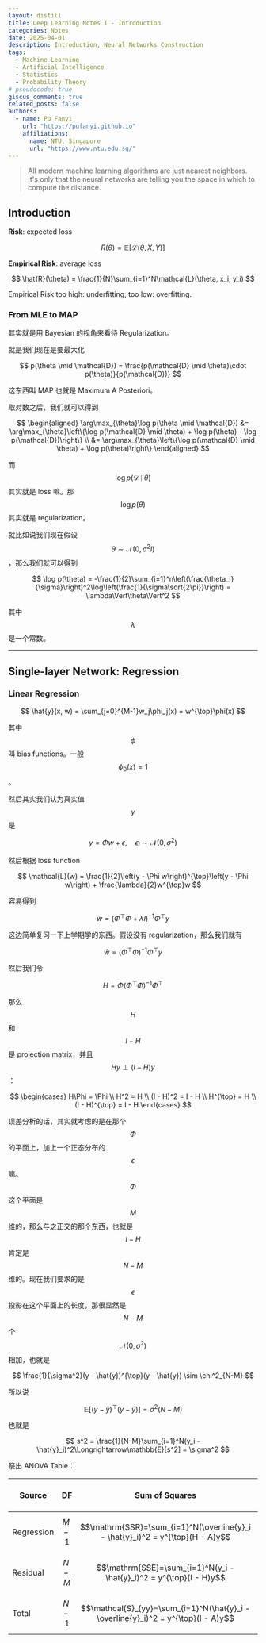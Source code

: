 ```yaml
---
layout: distill
title: Deep Learning Notes I - Introduction
categories: Notes
date: 2025-04-01
description: Introduction, Neural Networks Construction
tags:
  - Machine Learning
  - Artificial Intelligence
  - Statistics
  - Probability Theory
# pseudocode: true
giscus_comments: true
related_posts: false
authors:
  - name: Pu Fanyi
    url: "https://pufanyi.github.io"
    affiliations:
      name: NTU, Singapore
      url: "https://www.ntu.edu.sg/"
---
```


> All modern machine learning algorithms are just nearest neighbors. It's only that the neural networks are telling you the space in which to compute the distance.

## Introduction

**Risk**: expected loss

$$
R(\theta) = \mathbb{E}\left[\mathcal{L}(\theta, X, Y)\right]
$$

**Empirical Risk**: average loss

$$
\hat{R}(\theta) = \frac{1}{N}\sum_{i=1}^N\mathcal{L}(\theta, x_i, y_i)
$$

Empirical Risk too high: underfitting; too low: overfitting.

### From MLE to MAP

其实就是用 Bayesian 的视角来看待 Regularization。

就是我们现在是要最大化

$$
p(\theta \mid \mathcal{D}) = \frac{p(\mathcal{D} \mid \theta)\cdot p(\theta)}{p(\mathcal{D})}
$$

这东西叫 MAP 也就是 Maximum A Posteriori。

取对数之后，我们就可以得到

$$
\begin{aligned}
\arg\max_{\theta}\log p(\theta \mid \mathcal{D}) &= \arg\max_{\theta}\left\{\log p(\mathcal{D} \mid \theta) + \log p(\theta) - \log p(\mathcal{D})\right\} \\
&= \arg\max_{\theta}\left\{\log p(\mathcal{D} \mid \theta) + \log p(\theta)\right\}
\end{aligned}
$$

而 $$\log p(\mathcal{D} \mid \theta)$$ 其实就是 loss 嘛。那 $$\log p(\theta)$$ 其实就是 regularization。

就比如说我们现在假设 $$\theta\sim\mathcal{N}(0, \sigma^2I)$$，那么我们就可以得到

$$
\log p(\theta) = -\frac{1}{2}\sum_{i=1}^n\left(\frac{\theta_i}{\sigma}\right)^2\log\left(\frac{1}{\sigma\sqrt{2\pi}}\right) = \lambda\Vert\theta\Vert^2
$$

其中 $$\lambda$$ 是一个常数。

---

## Single-layer Network: Regression

### Linear Regression

$$
\hat{y}(x, w) = \sum_{j=0}^{M-1}w_j\phi_j(x) = w^{\top}\phi(x)
$$

其中 $$\phi$$ 叫 bias functions。一般 $$\phi_0(x)=1$$。

然后其实我们认为真实值 $$y$$ 是

$$
y = \Phi w + \epsilon, \quad \epsilon_i \sim \mathcal{N}(0, \sigma^2)
$$

然后根据 loss function

$$
\mathcal{L}(w) = \frac{1}{2}\left(y - \Phi w\right)^{\top}\left(y - \Phi w\right) + \frac{\lambda}{2}w^{\top}w
$$

容易得到

$$
\hat{w} = (\Phi^{\top}\Phi + \lambda I)^{-1}\Phi^{\top}y
$$

这边简单复习一下上学期学的东西。假设没有 regularization，那么我们就有

$$
\hat{w} = (\Phi^{\top}\Phi)^{-1}\Phi^{\top}y
$$

然后我们令

$$
H = \Phi(\Phi^{\top}\Phi)^{-1}\Phi^{\top}
$$

那么 $$H$$ 和 $$I - H$$ 是 projection matrix，并且 $$Hy \perp (I - H)y$$：

$$
\begin{cases}
H\Phi = \Phi \\
H^2 = H \\
(I - H)^2 = I - H \\
H^{\top} = H \\
(I - H)^{\top} = I - H
\end{cases}
$$

<!-- | Source | Degrees of Freedom | Sum of Squares | Mean Square | F-value | p-value |
|--------|--------------------|----------------|-------------|---------|---------|
| Regression | $$M$$ |  -->

误差分析的话，其实就考虑的是在那个 $$\Phi$$ 的平面上，加上一个正态分布的 $$\epsilon$$ 嘛。$$\Phi$$ 这个平面是 $$M$$ 维的，那么与之正交的那个东西，也就是 $$I - H$$ 肯定是 $$N - M$$ 维的。现在我们要求的是 $$\epsilon$$ 投影在这个平面上的长度，那很显然是 $$N - M$$ 个 $$\mathcal{N}(0, \sigma^2)$$ 相加，也就是

$$
\frac{1}{\sigma^2}(y - \hat{y})^{\top}(y - \hat{y}) \sim \chi^2_{N-M}
$$

所以说

$$
\mathbb{E}\left[(y - \hat{y})^{\top}(y - \hat{y})\right] = \sigma^2(N - M)
$$

也就是

$$
s^2 = \frac{1}{N-M}\sum_{i=1}^N(y_i - \hat{y}_i)^2\Longrightarrow\mathbb{E}[s^2] = \sigma^2
$$

祭出 ANOVA Table：

| Source     | DF        | Sum of Squares                                                                     | Mean Square                               | $$\mathcal{F}$$-value                    |
| ---------- | --------- | ---------------------------------------------------------------------------------- | ----------------------------------------- | ---------------------------------------- |
| Regression | $$M - 1$$ | $$\mathrm{SSR}=\sum_{i=1}^N(\overline{y}_i - \hat{y}_i)^2 = y^{\top}(H - A)y$$     | $$\mathrm{MSR}=\frac{\mathrm{SSR}}{M-1}$$ | $$\mathcal{F}=\frac{\mathrm{MSR}}{s^2}$$ |
| Residual   | $$N - M$$ | $$\mathrm{SSE}=\sum_{i=1}^N(y_i - \hat{y}_i)^2 = y^{\top}(I - H)y$$                | $$s^2=\frac{\mathrm{SSE}}{N-M}$$          |                                          |
| Total      | $$N - 1$$ | $$\mathcal{S}_{yy}=\sum_{i=1}^N(\hat{y}_i - \overline{y}_i)^2 = y^{\top}(I - A)y$$ |                                           |                                          |
